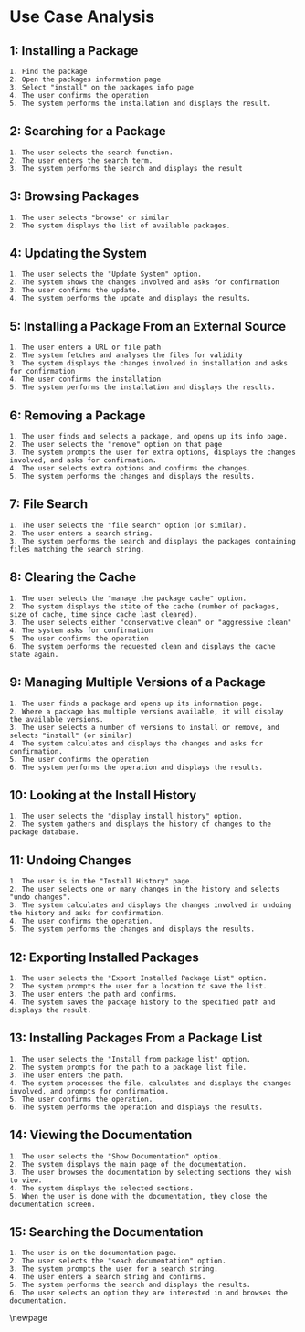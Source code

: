 Use Case Analysis
=================

## 1: Installing a Package
    1. Find the package
    2. Open the packages information page
    3. Select "install" on the packages info page
    4. The user confirms the operation
    5. The system performs the installation and displays the result.
    
## 2: Searching for a Package
    1. The user selects the search function.
    2. The user enters the search term.
    3. The system performs the search and displays the result

## 3: Browsing Packages
    1. The user selects "browse" or similar
    2. The system displays the list of available packages.

## 4: Updating the System
    1. The user selects the "Update System" option.
    2. The system shows the changes involved and asks for confirmation
    3. The user confirms the update.
    4. The system performs the update and displays the results.

## 5: Installing a Package From an External Source
    1. The user enters a URL or file path
    2. The system fetches and analyses the files for validity
    3. The system displays the changes involved in installation and asks for confirmation
    4. The user confirms the installation
    5. The system performs the installation and displays the results.

## 6: Removing a Package
    1. The user finds and selects a package, and opens up its info page.
    2. The user selects the "remove" option on that page
    3. The system prompts the user for extra options, displays the changes involved, and asks for confirmation.
    4. The user selects extra options and confirms the changes.
    5. The system performs the changes and displays the results.

## 7: File Search
    1. The user selects the "file search" option (or similar).
    2. The user enters a search string.
    3. The system performs the search and displays the packages containing files matching the search string.

## 8: Clearing the Cache
    1. The user selects the "manage the package cache" option.
    2. The system displays the state of the cache (number of packages, size of cache, time since cache last cleared).
    3. The user selects either "conservative clean" or "aggressive clean"
    4. The system asks for confirmation
    5. The user confirms the operation
    6. The system performs the requested clean and displays the cache state again.

## 9: Managing Multiple Versions of a Package
    1. The user finds a package and opens up its information page.
    2. Where a package has multiple versions available, it will display the available versions.
    3. The user selects a number of versions to install or remove, and selects "install" (or similar)
    4. The system calculates and displays the changes and asks for confirmation.
    5. The user confirms the operation
    6. The system performs the operation and displays the results.

## 10: Looking at the Install History
    1. The user selects the "display install history" option.
    2. The system gathers and displays the history of changes to the package database.

## 11: Undoing Changes
    1. The user is in the "Install History" page.
    2. The user selects one or many changes in the history and selects "undo changes".
    3. The system calculates and displays the changes involved in undoing the history and asks for confirmation.
    4. The user confirms the operation.
    5. The system performs the changes and displays the results.

## 12: Exporting Installed Packages
    1. The user selects the "Export Installed Package List" option.
    2. The system prompts the user for a location to save the list.
    3. The user enters the path and confirms.
    4. The system saves the package history to the specified path and displays the result.

## 13: Installing Packages From a Package List
    1. The user selects the "Install from package list" option.
    2. The system prompts for the path to a package list file.
    3. The user enters the path.
    4. The system processes the file, calculates and displays the changes involved, and prompts for confirmation.
    5. The user confirms the operation.
    6. The system performs the operation and displays the results.
    
## 14: Viewing the Documentation
    1. The user selects the "Show Documentation" option.
    2. The system displays the main page of the documentation.
    3. The user browses the documentation by selecting sections they wish to view.
    4. The system displays the selected sections.
    5. When the user is done with the documentation, they close the documentation screen.
    

## 15: Searching the Documentation
    1. The user is on the documentation page.
    2. The user selects the "seach documentation" option.
    3. The system prompts the user for a search string.
    4. The user enters a search string and confirms.
    5. The system performs the search and displays the results.
    6. The user selects an option they are interested in and browses the documentation.

\newpage
